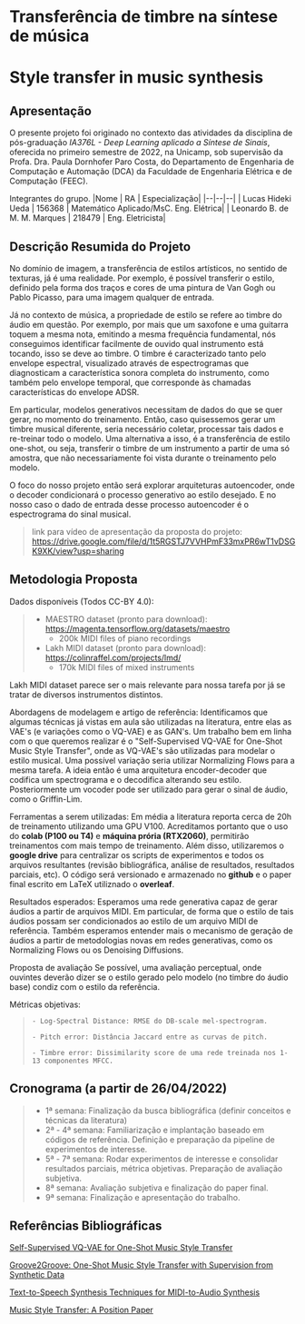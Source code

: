 # Transferência de timbre na síntese de música
# Style transfer in music synthesis

## Apresentação

O presente projeto foi originado no contexto das atividades da disciplina de pós-graduação *IA376L - Deep Learning aplicado a Síntese de Sinais*, 
oferecida no primeiro semestre de 2022, na Unicamp, sob supervisão da Profa. Dra. Paula Dornhofer Paro Costa, do Departamento de Engenharia de Computação e Automação (DCA) da Faculdade de Engenharia Elétrica e de Computação (FEEC).

 Integrantes do grupo.
 |Nome  | RA | Especialização|
 |--|--|--|
 | Lucas Hideki Ueda  | 156368  | Matemático Aplicado/MsC. Eng. Elétrica|
 | Leonardo B. de M. M. Marques  | 218479  | Eng. Eletricista|


## Descrição Resumida do Projeto
 No domínio de imagem, a transferência de estilos artísticos, no sentido de texturas, já é uma realidade. Por exemplo, é possível transferir o estilo, definido pela forma dos traços e cores de uma pintura de Van Gogh ou Pablo Picasso, para uma imagem qualquer de entrada.

 Já no contexto de música, a propriedade de estilo se refere ao timbre do áudio em questão. Por exemplo, por mais que um saxofone e uma guitarra toquem a mesma nota, emitindo a mesma frequência fundamental, nós conseguimos identificar facilmente de ouvido qual instrumento está tocando, isso se deve ao timbre. O timbre é caracterizado tanto pelo envelope espectral, visualizado através de espectrogramas que diagnosticam a característica sonora completa do instrumento, como também pelo envelope temporal, que corresponde às chamadas características do envelope ADSR. 

 Em particular, modelos generativos necessitam de dados do que se quer gerar, no momento do treinamento. Então, caso quisessemos gerar um timbre musical diferente, seria necessário coletar, processar tais dados e re-treinar todo o modelo. Uma alternativa a isso, é a transferência de estilo one-shot, ou seja, transferir o timbre de um instrumento a partir de uma só amostra, que não necessariamente foi vista durante o treinamento pelo modelo.

 O foco do nosso projeto então será explorar arquiteturas autoencoder, onde o decoder condicionará o processo generativo ao estilo desejado. E no nosso caso o dado de entrada desse processo autoencoder é o espectrograma do sinal musical.

> link para vídeo de apresentação da proposta do projeto: https://drive.google.com/file/d/1t5RGSTJ7VVHPmF33mxPR6wT1vDSGK9XK/view?usp=sharing

## Metodologia Proposta

Dados disponíveis (Todos CC-BY 4.0):
>- MAESTRO dataset (pronto para download): https://magenta.tensorflow.org/datasets/maestro
>   - 200k MIDI files of piano recordings
>- Lakh MIDI dataset (pronto para download): https://colinraffel.com/projects/lmd/
>   - 170k MIDI files of mixed instruments

Lakh MIDI dataset parece ser o mais relevante para nossa tarefa por já se tratar de diversos instrumentos distintos. 

Abordagens de modelagem e artigo de referência:
 Identificamos que algumas técnicas já vistas em aula são utilizadas na literatura, entre elas as VAE's (e variações como o VQ-VAE) e as GAN's. Um trabalho bem em linha com o que queremos realizar é o "Self-Supervised VQ-VAE for One-Shot Music Style Transfer", onde as VQ-VAE's são utilizadas para modelar o estilo musical. Uma possível variação seria utilizar Normalizing Flows para a mesma tarefa. A ideia então é uma arquitetura encoder-decoder que codifica um spectrograma e o decodifica alterando seu estilo. Posteriormente um vocoder pode ser utilizado para gerar o sinal de áudio, como o Griffin-Lim.

Ferramentas a serem utilizadas:
 Em média a literatura reporta cerca de 20h de treinamento utilizando uma GPU V100. Acreditamos portanto que o uso do **colab (P100 ou T4)** e **máquina prória (RTX2060)**, permitirão treinamentos com mais tempo de treinamento. Além disso, utilizaremos o **google drive** para centralizar os scripts de experimentos e todos os arquivos resultantes (revisão bibliográfica, análise de resultados, resultados parciais, etc). O código será versionado e armazenado no **github** e o paper final escrito em LaTeX utiliznado o **overleaf**.

Resultados esperados:
 Esperamos uma rede generativa capaz de gerar áudios a partir de arquivos MIDI. Em particular, de forma que o estilo de tais áudios possam ser condicionados ao estilo de um arquivo MIDI de referência. Também esperamos entender mais o mecanismo de geração de áudios a partir de metodologias novas em redes generativas, como os Normalizing Flows ou os Denoising Diffusions.

Proposta de avaliação
 Se possível, uma avaliação perceptual, onde ouvintes deverão dizer se o estilo gerado pelo modelo (no timbre do áudio base) condiz com o estilo da referência.
 
 Métricas objetivas:
> 
>     - Log-Spectral Distance: RMSE do DB-scale mel-spectrogram.
>     
>     - Pitch error: Distância Jaccard entre as curvas de pitch.
>     
>     - Timbre error: Dissimilarity score de uma rede treinada nos 1-13 componentes MFCC.

## Cronograma (a partir de 26/04/2022)
> - 1ª semana: Finalização da busca bibliográfica (definir conceitos e técnicas da literatura)
> - 2ª - 4ª semana: Familiarização e implantação baseado em códigos de referência. Definição e preparação da pipeline de experimentos de interesse.
> - 5ª - 7ª semana: Rodar experimentos de interesse e consolidar resultados parciais, métrica objetivas. Preparação de avaliação subjetiva.
> - 8ª semana: Avaliação subjetiva e finalização do paper final.
> - 9ª semana: Finalização e apresentação do trabalho.


## Referências Bibliográficas
 [Self-Supervised VQ-VAE for One-Shot Music Style Transfer](https://arxiv.org/abs/2102.05749)
 
 [Groove2Groove: One-Shot Music Style Transfer with Supervision from Synthetic Data](https://hal.archives-ouvertes.fr/hal-02923548/document)
 
 [Text-to-Speech Synthesis Techniques for MIDI-to-Audio Synthesis](https://arxiv.org/pdf/2104.12292.pdf)

 [Music Style Transfer: A Position Paper](https://arxiv.org/pdf/1803.06841.pdf)
